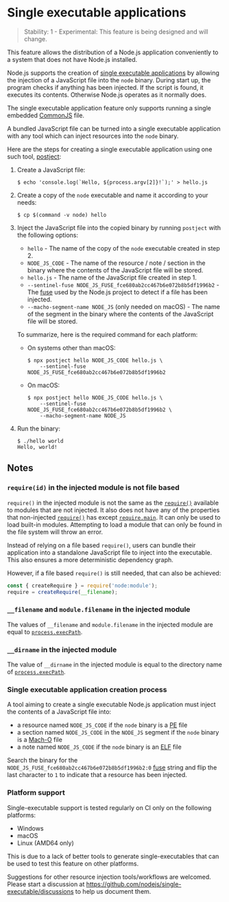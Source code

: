 # Single executable applications

<!--introduced_in=v18.16.0-->

> Stability: 1 - Experimental: This feature is being designed and will change.

<!-- source_link=lib/internal/main/single_executable_application.js -->

This feature allows the distribution of a Node.js application conveniently to a
system that does not have Node.js installed.

Node.js supports the creation of [single executable applications][] by allowing
the injection of a JavaScript file into the `node` binary. During start up, the
program checks if anything has been injected. If the script is found, it
executes its contents. Otherwise Node.js operates as it normally does.

The single executable application feature only supports running a single
embedded [CommonJS][] file.

A bundled JavaScript file can be turned into a single executable application
with any tool which can inject resources into the `node` binary.

Here are the steps for creating a single executable application using one such
tool, [postject][]:

1. Create a JavaScript file:
   ```console
   $ echo 'console.log(`Hello, ${process.argv[2]}!`);' > hello.js
   ```

2. Create a copy of the `node` executable and name it according to your needs:
   ```console
   $ cp $(command -v node) hello
   ```

3. Inject the JavaScript file into the copied binary by running `postject` with
   the following options:

   * `hello` - The name of the copy of the `node` executable created in step 2.
   * `NODE_JS_CODE` - The name of the resource / note / section in the binary
     where the contents of the JavaScript file will be stored.
   * `hello.js` - The name of the JavaScript file created in step 1.
   * `--sentinel-fuse NODE_JS_FUSE_fce680ab2cc467b6e072b8b5df1996b2` - The
     [fuse][] used by the Node.js project to detect if a file has been injected.
   * `--macho-segment-name NODE_JS` (only needed on macOS) - The name of the
     segment in the binary where the contents of the JavaScript file will be
     stored.

   To summarize, here is the required command for each platform:

   * On systems other than macOS:
     ```console
     $ npx postject hello NODE_JS_CODE hello.js \
         --sentinel-fuse NODE_JS_FUSE_fce680ab2cc467b6e072b8b5df1996b2
     ```

   * On macOS:
     ```console
     $ npx postject hello NODE_JS_CODE hello.js \
         --sentinel-fuse NODE_JS_FUSE_fce680ab2cc467b6e072b8b5df1996b2 \
         --macho-segment-name NODE_JS
     ```

4. Run the binary:
   ```console
   $ ./hello world
   Hello, world!
   ```

## Notes

### `require(id)` in the injected module is not file based

`require()` in the injected module is not the same as the [`require()`][]
available to modules that are not injected. It also does not have any of the
properties that non-injected [`require()`][] has except [`require.main`][]. It
can only be used to load built-in modules. Attempting to load a module that can
only be found in the file system will throw an error.

Instead of relying on a file based `require()`, users can bundle their
application into a standalone JavaScript file to inject into the executable.
This also ensures a more deterministic dependency graph.

However, if a file based `require()` is still needed, that can also be achieved:

```js
const { createRequire } = require('node:module');
require = createRequire(__filename);
```

### `__filename` and `module.filename` in the injected module

The values of `__filename` and `module.filename` in the injected module are
equal to [`process.execPath`][].

### `__dirname` in the injected module

The value of `__dirname` in the injected module is equal to the directory name
of [`process.execPath`][].

### Single executable application creation process

A tool aiming to create a single executable Node.js application must
inject the contents of a JavaScript file into:

* a resource named `NODE_JS_CODE` if the `node` binary is a [PE][] file
* a section named `NODE_JS_CODE` in the `NODE_JS` segment if the `node` binary
  is a [Mach-O][] file
* a note named `NODE_JS_CODE` if the `node` binary is an [ELF][] file

Search the binary for the
`NODE_JS_FUSE_fce680ab2cc467b6e072b8b5df1996b2:0` [fuse][] string and flip the
last character to `1` to indicate that a resource has been injected.

### Platform support

Single-executable support is tested regularly on CI only on the following
platforms:

* Windows
* macOS
* Linux (AMD64 only)

This is due to a lack of better tools to generate single-executables that can be
used to test this feature on other platforms.

Suggestions for other resource injection tools/workflows are welcomed. Please
start a discussion at <https://github.com/nodejs/single-executable/discussions>
to help us document them.

[CommonJS]: modules.md#modules-commonjs-modules
[ELF]: https://en.wikipedia.org/wiki/Executable_and_Linkable_Format
[Mach-O]: https://en.wikipedia.org/wiki/Mach-O
[PE]: https://en.wikipedia.org/wiki/Portable_Executable
[`process.execPath`]: process.md#processexecpath
[`require()`]: modules.md#requireid
[`require.main`]: modules.md#accessing-the-main-module
[fuse]: https://www.electronjs.org/docs/latest/tutorial/fuses
[postject]: https://github.com/nodejs/postject
[single executable applications]: https://github.com/nodejs/single-executable
